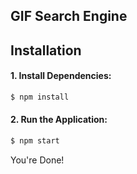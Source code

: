 ## GIF Search Engine

## Installation
#### 1. Install Dependencies:

```sh
$ npm install
```

#### 2. Run the Application:

```sh
$ npm start
```
You're Done!
